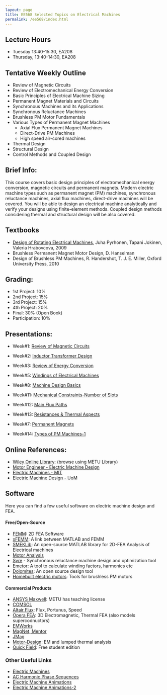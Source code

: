 ```yaml
---
layout: page
title: EE568 Selected Topics on Electrical Machines
permalink: /ee568/index.html
---
```


## Lecture Hours
- Tuesday 13:40-15:30, EA208
- Thursday, 13:40-14:30, EA208

## Tentative Weekly Outline

- Review of Magnetic Circuits
- Review of Electromechanical Energy Conversion
- Basic Principles of Electrical Machine Sizing
- Permanent Magnet Materials and Circuits
- Synchronous Machines and its Applications
- Synchronous Reluctance Machines
- Brushless PM Motor Fundamentals
- Various Types of Permanent Magnet Machines
    * Axial Flux Permanent Magnet Machines
    * Direct-Drive PM Machines
    * High speed air-cored machines
- Thermal Design
- Structural Design
- Control Methods and Coupled Design


## Brief Info:
This course covers basic design principles of electromechanical energy conversion, magnetic circuits and permanent magnets. Modern electric machine types such as  permanent magnet (PM) machines, synchronous reluctance machines, axial flux machines, direct-drive machines will be covered. You will be able to design an electrical machine analytically and  verify your designs using finite-element methods. Coupled design methods considering thermal and structural design will be also covered. 

## Textbooks
- [Design of Rotating Electrical Machines](http://eu.wiley.com/WileyCDA/WileyTitle/productCd-0470740086.html), Juha Pyrhonen, Tapani Jokinen, Valeria Hrabovcova, 2009
- Brushless Permanent Magnet Motor Design, D. Hanselman
- Design of Brushless PM Machines, R. Handershot, T. J. E. Miller, Oxford University Press, 2010

## Grading:
- 1st Project: 10%
- 2nd Project: 15%
- 3rd Project: 15%
- 4th Project: 20%
- Final: 30% (Open Book)
- Participation: 10%

## Presentations:


- Week#1: [Review of Magnetic Circuits](/presentations/ee568_intro.html)
- Week#2: [Inductor Transformer Design](/presentations/ee568_inductor_transformer_design.html)
- Week#3: [Review of Energy Conversion](/presentations/ee568_energy_conversion.html)
- Week#5: [Windings of Electrical Machines](/presentations/ee564_mmf_exercise.html)
- Week#8: [Machine Design Basics](/presentations/ee568_machine_design_basics.html)
- Week#11: [Mechanical Constraints-Number of Slots](/presentations/ee568_mech_slot_design.html)

- Week#12: [Main Flux Paths](/presentations/ee568_flux_paths.html)
- Week#13: [Resistances & Thermal Aspects](/presentations/ee568_thermal.html)
- Week#7: [Permanent Magnets](/presentations/ee568_magnets.html)
- Week#14: [Types of PM Machines-1](/presentations/ee568_pm_machines.html)

<!---
- Week#12-13 (30/04): [Magnetizing Current - Magnetic Losses](/presentations/ee564_magnetizing_current_losses.html)
- Week#14 (14/05): [Resistance](/presentations/ee564_resistances.html)
- Week#14 (14/05): [Thermal Design](/presentations/ee564_thermal_design.html)

## Project Assignments

For details of the projects, please visit the [GitHub page](https://github.com/odtu/ee564-2018)

- [Project-1](https://github.com/odtu/ee564-2018/tree/master/Project1): Inductor and Transformer Design (due 28/03)
- [Project-2](https://github.com/odtu/ee564-2018/tree/master/Project2): Induction Motor Analysis
-->

## Online References:
- [Wiley Online Library](https://onlinelibrary.wiley.com/action/doSearch?AllField=electrical+machine&ConceptID=90&PubType=book&startPage=&SeriesKey=books): (browse using METU Library)
- [Motor Engineer - Electric Machine Design](http://www.motor-engineer.net/engineering-center/learn/tutorial-electric-machine-design-hendershot/)
- [Electric Machines - MIT](http://ocw.mit.edu/courses/electrical-engineering-and-computer-science/6-685-electric-machines-fall-2013/index.htm)
- [Electric Machine Design - UoM](https://cusp.umn.edu/electric-machines-drives/electric-machines-design)

## Software
Here you can find a few useful software on electric machine design and FEA.

#### Free/Open-Source
- [FEMM](http://www.femm.info/wiki/HomePage): 2D FEA Software
- [xFEMM](https://sourceforge.net/p/xfemm/wiki/Home/): A link between MATLAB and FEMM
- [SMEKLib](http://www.anttilehikoinen.fi/research-work/publishing/smeklib-published-take-fea-next-level/): An open-source MATLAB library for 2D-FEA Analysis of Electrical machines
- [Motor Analysis](http://motoranalysis.com/)
- [Syre](https://sourceforge.net/projects/syr-e/) - Synchronous reluctance machine design and optimization tool
- [Emetor](https://www.emetor.com/): A tool to calculate winding factors, harmonics etc
- [Dolomites](https://sourceforge.net/projects/dolomites/): An open source design tool
- [Homebuilt electric motors](http://www.bavaria-direct.co.za/scheme/calculator/): Tools for brushless PM motors

#### Commercial Products
- [ANSYS Maxwell](https://www.ansys.com/products/electronics/ansys-maxwell): METU has teaching license
- [COMSOL](https://www.comsol.com/acdc-module)
- [Altair Flux](https://www.altair.com/flux/): Flux, Portunus, Speed
- [Opera FEA](http://operafea.com/): 3D Electromagnetic, Thermal FEA (also models supercodnuctors)
- [EMWorks](http://www.emworks.com/)
- [MagNet, Mentor](https://www.mentor.com/products/mechanical/magnet/magnet/)
- [JMag](http://www.jmag-international.com/index.html)
- [Motor-Design](http://www.motor-design.com/index.php): EM and lumped thermal analysis
- [Quick Field](http://www.quickfield.com/): Free student edition

### Other Useful Links
- [Electric Machines](http://www.electricaleasy.com/p/electrical-machines.html)
- [AC Harmonic Phase Sequences](http://www.allaboutcircuits.com/vol_2/chpt_10/8.html)
- [Electric Machine Animations](http://www.ece.umn.edu/users/riaz/animations/listanimations.html)
- [Electric Machine Animations-2](http://www.ece.umn.edu/users/riaz/anim/maccontents.html)

